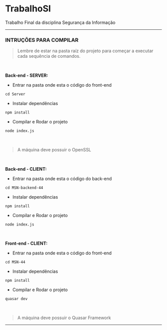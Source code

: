 # TrabalhoSI
Trabalho Final da disciplina Segurança da Informação

-------------
### INTRUÇÕES PARA COMPILAR

> Lembre de estar na pasta raíz do projeto para começar a executar cada sequência de comandos.

<br />

**Back-end - SERVER:**

+ Entrar na pasta onde esta o código do front-end

`cd Server`

+ Instalar dependências

`npm install`

+ Compilar e Rodar o projeto

`node index.js`

<br />

> A máquina deve possuir o OpenSSL

<br />

**Back-end - CLIENT:**

+ Entrar na pasta onde esta o código do back-end

`cd MSN-backend-44`

+ Instalar dependências

`npm install`

+ Compilar e Rodar o projeto

`node index.js`

<br />

**Front-end - CLIENT:**

+ Entrar na pasta onde esta o código do front-end

`cd MSN-44`

+ Instalar dependências

`npm install`

+ Compilar e Rodar o projeto

`quasar dev`

<br />

> A máquina deve possuir o Quasar Framework
-------------
